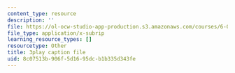 ```yaml
---
content_type: resource
description: ''
file: https://ol-ocw-studio-app-production.s3.amazonaws.com/courses/6-0001-introduction-to-computer-science-and-programming-in-python-fall-2016/8c07513b906f5d1695dcb1b335d343fe_zYVWQpCitKQ.vtt
file_type: application/x-subrip
learning_resource_types: []
resourcetype: Other
title: 3play caption file
uid: 8c07513b-906f-5d16-95dc-b1b335d343fe
---
```

